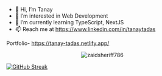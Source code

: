 - 👋 Hi, I’m Tanay
- 👀 I’m interested in Web Development
- 🌱 I’m currently learning TypeScript, NextJS
- 📫 Reach me at https://www.linkedin.com/in/tanaytadas

Portfolio- https://tanay-tadas.netlify.app/

<div align='center'> <img src="https://komarev.com/ghpvc/?username=tanaytadas16&label=Profile%20views&color=0e75b6&style=flat" alt="zaidsheriff786" /> </div>

[![GitHub Streak](https://streak-stats.demolab.com/?user=tanaytadas16&theme=highcontrast)](https://git.io/streak-stats)

<!---
tanaytadas16/tanaytadas16 is a ✨ special ✨ repository because its `README.md` (this file) appears on your GitHub profile.
You can click the Preview link to take a look at your changes.
--->
